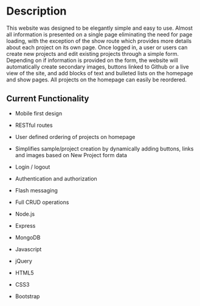 # Description
This website was designed to be elegantly simple and easy to use. Almost all information is presented on a single page eliminating the need for page loading, with the exception of the show route which provides more details about each project on its own page. Once logged in, a user or users can create new projects and edit existing projects through a simple form. Depending on if information is provided on the form, the website will automatically create secondary images, buttons linked to Github or a live view of the site, and add blocks of text and bulleted lists on the homepage and show pages. All projects on the homepage can easily be reordered.

## Current Functionality

- Mobile first design
- RESTful routes
- User defined ordering of projects on homepage
- Simplifies sample/project creation by dynamically adding buttons, links and images based on New Project form data
- Login / logout
- Authentication and authorization
- Flash messaging
- Full CRUD operations


- Node.js
- Express
- MongoDB
- Javascript
- jQuery
- HTML5
- CSS3 
- Bootstrap